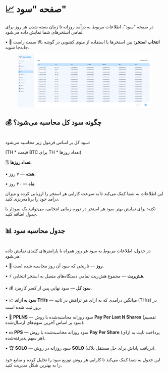 # 📈 صفحه "سود"

در صفحه "سود"، اطلاعات مربوط به درآمد روزانه تا زمان بسته شدن هر روز برای تمامی استخرهای شما نمایش داده می‌شود.

• 🔽 **انتخاب استخر:** بین استخرها با استفاده از منوی کشویی در گوشه بالا سمت راست جابه‌جا شوید.

<figure><img src="../../.gitbook/assets/image (46).png" alt=""><figcaption></figcaption></figure>

## **💰 چگونه سود کل محاسبه می‌شود؟**

\
سود کل بر اساس فرمول زیر محاسبه می‌شود:

(TH \* قیمت BTC برای TH \* تعداد روزها)

🗓️ **تعداد روزها:**

• **هفته** — ۷ روز.

• **ماه** — ۳۰ روز.

این اطلاعات به شما کمک می‌کند تا به سرعت کارایی هر استخر را ارزیابی کرده و میزان درآمد خود را برنامه‌ریزی کنید.

_نکته:_ برای نمایش بهتر سود هر استخر در دوره زمانی انتخابی، می‌توانید یک نمودار یا جدول اضافه کنید.

## 📊 **جدول محاسبه سود**

\
در جدول، اطلاعات مربوط به سود هر روز همراه با پارامترهای کلیدی نمایش داده می‌شود:

• 📅 **روز** — تاریخی که سود آن روز محاسبه شده است.

• ⚡ **هش‌ریت** — مجموع هش‌ریت تمامی دستگاه‌های متصل به استخر انتخابی.

• 💰 **سود کل** — سود نهایی پس از کسر کارمزد.

• 📈 **سود به ازای TH/s** — میانگین درآمدی که به ازای هر تراهش در ثانیه (TH/s) در روز ثبت شده است.

• 🔄 **PPLNS** — سود روزانه محاسبه‌شده با روش **Pay Per Last N Shares** (تقسیم سود بر اساس آخرین سهم‌های ارسال‌شده).

• 💵 **PPS** — سود روزانه محاسبه‌شده با روش **Pay Per Share** (پرداخت ثابت به ازای هر سهم پذیرفته‌شده).

• 🏆 **SOLO** — سود روزانه در روش **SOLO** (دریافت پاداش برای حل مستقل بلاک).

این جدول به شما کمک می‌کند تا کارایی هر روش توزیع سود را تحلیل کرده و منابع خود را به بهترین شکل مدیریت کنید.
